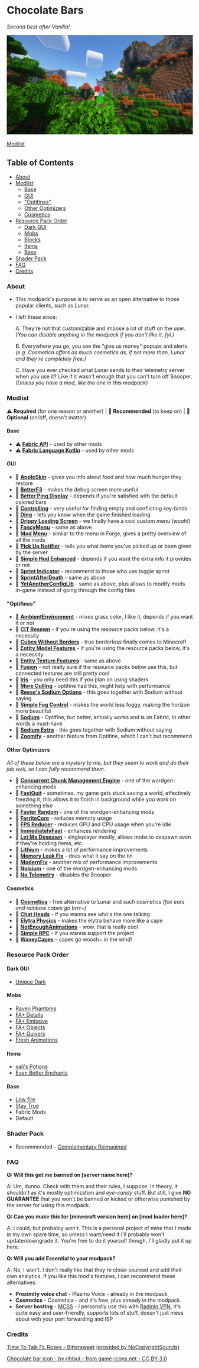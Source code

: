 # Chocolate Bars
*Second best after Vanilla!*

![Minecraft screenshot](https://raw.githubusercontent.com/FTEdianiaK/chocolate-bars/main/APP.webp)

[Modlist](https://github.com/FTEdianiaK/chocolate-bars/blob/main/modlist.md)

## Table of Contents

<!-- START doctoc generated TOC please keep comment here to allow auto update -->
<!-- DON'T EDIT THIS SECTION, INSTEAD RE-RUN doctoc TO UPDATE -->


- [About](#about)
- [Modlist](#modlist)
  - [Base](#base)
  - [GUI](#gui)
  - ["Optifines"](#optifines)
  - [Other Optimizers](#other-optimizers)
  - [Cosmetics](#cosmetics)
- [Resource Pack Order](#resource-pack-order)
  - [Dark GUI](#dark-gui)
  - [Mobs](#mobs)
  - [Blocks](#blocks)
  - [Items](#items)
  - [Base](#base-1)
- [Shader Pack](#shader-pack)
- [FAQ](#faq)
- [Credits](#credits)

<!-- END doctoc generated TOC please keep comment here to allow auto update -->

### About

- This modpack's purpose is to serve as an open alternative to those popular clients, such as Lunar.

- I left these since:

	A. They're not that customizable and impose a lot of stuff on the user.<br>*(You can disable anything in the modpack if you don't like it, fyi.)*
	
	B. Everywhere you go, you see the "give us money" popups and alerts.<br>*(e.g. Cosmetica offers as much cosmetics as, if not more than, Lunar and they're completely free.)*
	
	C. Have you ever checked what Lunar sends to their telemetry server when you use it? Like if it wasn't enough that you can't turn off Snooper.<br>*(Unless you have a mod, like the one in this modpack)*

### Modlist

:warning: **Required** (for one reason or another) | :sparkling_heart: **Recommended** (to keep on) | :index_pointing_at_the_viewer: **Optional** (on/off, doesn't matter)

#### Base

- :warning: **[Fabric API](https://modrinth.com/mod/P7dR8mSH)** - used by other mods
- :warning: **[Fabric Language Kotlin](https://modrinth.com/mod/Ha28R6CL)** - used by other mods

#### GUI

- :sparkling_heart: **[AppleSkin](https://modrinth.com/mod/EsAfCjCV)** - gives you info about food and how much hunger they restore
- :sparkling_heart: **[BetterF3](https://modrinth.com/mod/8shC1gFX)** - makes the debug screen more useful
- :index_pointing_at_the_viewer: **[Better Ping Display](https://modrinth.com/mod/MS1ZMyR7)** - depends if you're satisfied with the default colored bars
- :sparkling_heart: **[Controlling](https://modrinth.com/mod/xv94TkTM)** - very useful for finding empty and conflicting key-binds
- :sparkling_heart: **[Ding](https://modrinth.com/mod/ding)** - lets you know when the game finished loading
- :index_pointing_at_the_viewer: **[Drippy Loading Screen](https://modrinth.com/mod/v3CYg2V9)** - we finally have a cool custom menu (*woah!*)
- :index_pointing_at_the_viewer: **[FancyMenu](https://modrinth.com/mod/Wq5SjeWM)** - same as above
- :sparkling_heart: **[Mod Menu](https://modrinth.com/mod/mOgUt4GM)** - similar to the menu in Forge, gives a pretty overview of all the mods
- :index_pointing_at_the_viewer: **[Pick Up Notifier](https://modrinth.com/mod/ZX66K16c)** - tells you what items you've picked up or been given by the server
- :index_pointing_at_the_viewer: **[Simple Hud Enhanced](https://modrinth.com/mod/PE656UHx)** - depends if you want the extra info it provides or not
- :index_pointing_at_the_viewer: **[Sprint Indicator](https://modrinth.com/mod/KKLrfZbI)** - recommend to those who use toggle sprint
- :index_pointing_at_the_viewer: **[SprintAfterDeath](https://modrinth.com/mod/Ny7u54yS)** - same as above
- :sparkling_heart: **[YetAnotherConfigLib](https://modrinth.com/mod/1eAoo2KR)** - same as above, plus allows to modify mods in-game instead of going through the config files

#### "Optifines"

- :index_pointing_at_the_viewer: **[AmbientEnvironment](https://modrinth.com/mod/DyTvM1dv)** - mixes grass color, I like it, depends if you want it or not
- :sparkling_heart: **[CIT Resewn](https://modrinth.com/mod/otVJckYQ)** - if you're using the resource packs below, it's a necessity
- :index_pointing_at_the_viewer: **[Cubes Without Borders](https://modrinth.com/mod/ETlrkaYF)** - true borderless finally comes to Minecraft
- :sparkling_heart: **[Entity Model Features](https://modrinth.com/mod/4I1XuqiY)** - if you're using the resource packs below, it's a necessity
- :sparkling_heart: **[Entity Texture Features](https://modrinth.com/mod/BVzZfTc1)** - same as above
- :sparkling_heart: **[Fusion](https://modrinth.com/mod/p19vrgc2)** - not really sure if the resource packs below use this, but connected textures are still pretty cool
- :index_pointing_at_the_viewer: **[Iris](https://modrinth.com/mod/YL57xq9U)** - you only need this if you plan on using shaders
- :sparkling_heart: **[More Culling](https://modrinth.com/mod/51shyZVL)** - optifine had this, might help with performance
- :sparkling_heart: **[Reese's Sodium Options](https://modrinth.com/mod/Bh37bMuy)** - this goes together with Sodium without saying
- :sparkling_heart: **[Simple Fog Control](https://modrinth.com/mod/Glp1bwYc)** - makes the world less foggy, making the horizon more beautiful
- :sparkling_heart: **[Sodium](https://modrinth.com/mod/AANobbMI)** - Optifine, but better, actually works and is on Fabric, in other words a must-have
- :sparkling_heart: **[Sodium Extra](https://modrinth.com/mod/sodium-extra)** - this goes together with Sodium without saying
- :sparkling_heart: **[Zoomify](https://modrinth.com/mod/w7ThoJFB)** - another feature from Optifine, which I can't but recommend

#### Other Optimizers

*All of these below are a mystery to me, but they seem to work and do their job well, so I can fully recommend them.*

- :sparkling_heart: **[Concurrent Chunk Management Engine](https://modrinth.com/mod/VSNURh3q)** - one of the wordgen-enhancing mods
- :index_pointing_at_the_viewer: **[FastQuit](https://modrinth.com/mod/x1hIzbuY)** - sometimes, my game gets stuck saving a world, effectively freezing it, this allows it to finish in background while you work on something else
- :sparkling_heart: **[Faster Random](https://modrinth.com/mod/RfFxanNh)** - one of the wordgen-enhancing mods
- :sparkling_heart: **[FerriteCore](https://modrinth.com/mod/uXXizFIs)** - reduces memory usage
- :sparkling_heart: **[FPS Reducer](https://modrinth.com/mod/iZ10HXDj)** - reduces GPU and CPU usage when you're idle
- :sparkling_heart: **[ImmediatelyFast](https://modrinth.com/mod/5ZwdcRci)** - enhances rendering
- :sparkling_heart: **[Let Me Despawn](https://modrinth.com/mod/vE2FN5qn)** - singleplayer mostly, allows mobs to despawn even if they're holding items, etc.
- :sparkling_heart: **[Lithium](https://modrinth.com/mod/gvQqBUqZ)** - makes a lot of performance improvements
- :sparkling_heart: **[Memory Leak Fix](https://modrinth.com/mod/NRjRiSSD)** - does what it say on the tin
- :sparkling_heart: **[ModernFix](https://modrinth.com/mod/nmDcB62a)** - another mix of performance improvements
- :sparkling_heart: **[Noisium](https://modrinth.com/mod/KuNKN7d2)** - one of the wordgen-enhancing mods
- :sparkling_heart: **[No Telemetry](https://modrinth.com/mod/hg77g4Pw)** - disables the Snooper

#### Cosmetics

- :index_pointing_at_the_viewer: **[Cosmetica](https://modrinth.com/mod/s9hF9QGp)** - free alternative to Lunar and such cosmetics *(fox ears and rainbow capes go brrr~)*
- :index_pointing_at_the_viewer: **[Chat Heads](https://modrinth.com/mod/Wb5oqrBJ)** - if you wanna see who's the one talking
- :index_pointing_at_the_viewer: **[Elytra Physics](https://modrinth.com/mod/jfvCMH0K)** - makes the elytra behave more like a cape
- :index_pointing_at_the_viewer: **[NotEnoughAnimations](https://modrinth.com/mod/MPCX6s5C)** - wow, that is really cool
- :index_pointing_at_the_viewer: **[Simple RPC](https://modrinth.com/mod/ObXSoyrn)** - if you wanna support the project
- :index_pointing_at_the_viewer: **[WaveyCapes](https://modrinth.com/mod/kYuIpRLv)** - capes go woosh~ in the wind!


### Resource Pack Order

#### Dark GUI

- [Unique Dark](https://modrinth.com/resourcepack/unique-dark)

#### Mobs

- [Raven Phantoms](https://modrinth.com/resourcepack/raven-phantoms)
- [FA+ Details](https://modrinth.com/resourcepack/fresh-animations-extensions)
- [FA+ Emissive](https://modrinth.com/resourcepack/fresh-animations-extensions)
- [FA+ Objects](https://modrinth.com/resourcepack/fresh-animations-extensions)
- [FA+ Quivers](https://modrinth.com/resourcepack/fresh-animations-extensions)
- [Fresh Animations](https://modrinth.com/resourcepack/fresh-animations)

#### Items

- [xali's Potions](https://modrinth.com/resourcepack/xalis-potion)
- [Even Better Enchants](https://modrinth.com/resourcepack/even-better-enchants)

#### Base

- [Low fire](https://modrinth.com/resourcepack/low-fire-txf)
- [Stay True](https://www.curseforge.com/minecraft/texture-packs/stay-true)
- Fabric Mods
- Default

### Shader Pack

- Recommended - [Complementary Reimagined](https://modrinth.com/shader/complementary-reimagined)

### FAQ

**Q: Will this get me banned on [server name here]?**

A: Um, dunno. Check with them and their rules, I suppose. In theory, it shouldn't as it's mostly optimization and *eye-candy* stuff. But still, I give **NO GUARANTEE** that you won't be banned or kicked or otherwise punished by the server for using this modpack.

**Q: Can you make this for [minecraft version here] on [mod loader here]?**

A: I could, but probably won't. This is a personal project of mine that I made in my own spare time, so unless I want/need it I'll probably won't update/downgrade it. You're free to do it yourself though, I'll gladly put it up here.

**Q: Will you add Essential to your modpack?**

A: No, I won't. I don't really like that they're close-sourced and add their own analytics. If you like this mod's features, I can recommend these alternatives:
  - **Proximity voice chat** - Plasmo Voice - already in the modpack
  - **Cosmetics** - Cosmetica - and it's free, plus already in the modpack
  - **Server hosting** - [MCSS](https://www.mcserversoft.com/) - I personally use this with [Radmin VPN](https://www.radmin-vpn.com/), it's quite easy and user-friendly, supports lots of stuff, doesn't just mess about with your port forwarding and ISP

### Credits

[Time To Talk Ft. Roses - Bittersweet](http://youtu.be/RdAPevFwfmE) [(provided by NoCopyrightSounds)](http://NCS.io/Bittersweet)

[Chocolate bar icon - by rihlsul - from game-icons.net - CC BY 3.0](https://game-icons.net/1x1/rihlsul/chocolate-bar.html)
